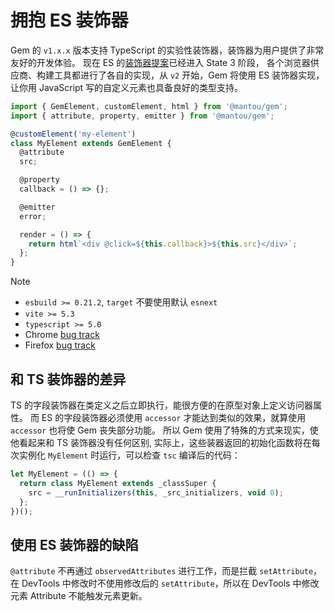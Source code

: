 # 拥抱 ES 装饰器

Gem 的 `v1.x.x` 版本支持 TypeScript 的实验性装饰器，装饰器为用户提供了非常友好的开发体验。
现在 ES 的[装饰器提案](https://github.com/tc39/proposal-decorators)已经进入 State 3 阶段，
各个浏览器供应商、构建工具都进行了各自的实现，从 `v2` 开始，Gem 将使用 ES 装饰器实现，
让你用 JavaScript 写的自定义元素也具备良好的类型支持。

```js 4,6,9,12
import { GemElement, customElement, html } from '@mantou/gem';
import { attribute, property, emitter } from '@mantou/gem';

@customElement('my-element')
class MyElement extends GemElement {
  @attribute
  src;

  @property
  callback = () => {};

  @emitter
  error;

  render = () => {
    return html`<div @click=${this.callback}>${this.src}</div>`;
  };
}
```

> [!NOTE]
>
> - `esbuild >= 0.21.2`, `target` 不要使用默认 `esnext`
> - `vite >= 5.3`
> - `typescript >= 5.0`
> - Chrome [bug track](https://issues.chromium.org/issues/42202709)
> - Firefox [bug track](https://bugzilla.mozilla.org/show_bug.cgi?id=1781212)

## 和 TS 装饰器的差异

TS 的字段装饰器在类定义之后立即执行，能很方便的在原型对象上定义访问器属性。
而 ES 的字段装饰器必须使用 `accessor` 才能达到类似的效果，就算使用 `accessor` 也将使 Gem 丧失部分功能。
所以 Gem 使用了特殊的方式来现实，使他看起来和 TS 装饰器没有任何区别,
实际上，这些装器返回的初始化函数将在每次实例化 `MyElement` 时运行，可以检查 `tsc` 编译后的代码：

```js
let MyElement = (() => {
  return class MyElement extends _classSuper {
    src = __runInitializers(this, _src_initializers, void 0);
  };
})();
```

## 使用 ES 装饰器的缺陷

`@attribute` 不再通过 `observedAttributes` 进行工作，而是拦截 `setAttribute`，在 DevTools 中修改时不使用修改后的 `setAttribute`，所以在 DevTools 中修改元素 Attribute 不能触发元素更新。
